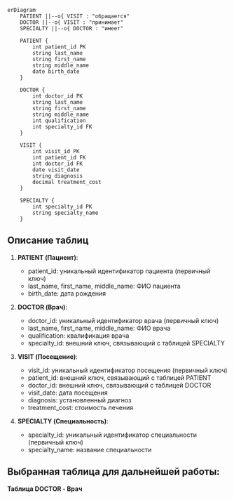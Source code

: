 

```mermaid
erDiagram
    PATIENT ||--o{ VISIT : "обращается"
    DOCTOR ||--o{ VISIT : "принимает"
    SPECIALTY ||--o{ DOCTOR : "имеет"

    PATIENT {
        int patient_id PK
        string last_name
        string first_name
        string middle_name
        date birth_date
    }

    DOCTOR {
        int doctor_id PK
        string last_name
        string first_name
        string middle_name
        int qualification
        int specialty_id FK
    }

    VISIT {
        int visit_id PK
        int patient_id FK
        int doctor_id FK
        date visit_date
        string diagnosis
        decimal treatment_cost
    }

    SPECIALTY {
        int specialty_id PK
        string specialty_name
    }
```

## Описание таблиц

1. **PATIENT (Пациент)**:
   - patient_id: уникальный идентификатор пациента (первичный ключ)
   - last_name, first_name, middle_name: ФИО пациента
   - birth_date: дата рождения

2. **DOCTOR (Врач)**:
   - doctor_id: уникальный идентификатор врача (первичный ключ)
   - last_name, first_name, middle_name: ФИО врача
   - qualification: квалификация врача
   - specialty_id: внешний ключ, связывающий с таблицей SPECIALTY

3. **VISIT (Посещение)**:
   - visit_id: уникальный идентификатор посещения (первичный ключ)
   - patient_id: внешний ключ, связывающий с таблицей PATIENT
   - doctor_id: внешний ключ, связывающий с таблицей DOCTOR
   - visit_date: дата посещения
   - diagnosis: установленный диагноз
   - treatment_cost: стоимость лечения

4. **SPECIALTY (Специальность)**:
   - specialty_id: уникальный идентификатор специальности (первичный ключ)
   - specialty_name: название специальности

## Выбранная таблица для дальнейшей работы:
**Таблица DOCTOR - Врач**